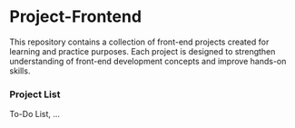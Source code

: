 # Project-Frontend
This repository contains a collection of front-end projects created for learning and practice purposes. Each project is designed to strengthen understanding of front-end development concepts and improve hands-on skills.

### Project List
To-Do List, ...
